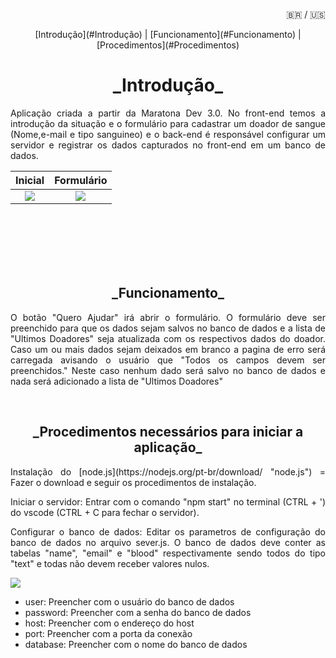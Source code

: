 <p style="text-align: right"> 🇧🇷 / 🇺🇸 </p>

<p style="text-align: center">
[Introdução](#Introdução) | [Funcionamento](#Funcionamento) | [Procedimentos](#Procedimentos)
</p>

<div id='Introdução'/>  
<h1 style="text-align: center">_Introdução_</h1>
<p style="text-align: justify">
Aplicação criada a partir da Maratona Dev 3.0. No front-end temos a introdução da situação e o formulário para cadastrar um doador de sangue (Nome,e-mail e tipo sanguineo) e o back-end é responsável configurar um servidor e registrar os dados capturados no front-end em um banco de dados.
</p>

Inicial        |  Formulário
:-------------------------:|:-------------------------:
![](https://i.imgur.com/gkM9vZg.png)  |  ![](https://i.imgur.com/hvKsewO.png)|
<br /><br /><br /><br /><br />

<div id='Funcionamento'/>  
<h2 style="text-align: center">_Funcionamento_</h2>

<p style="text-align: justify">
O botão "Quero Ajudar" irá abrir o formulário. O formulário deve ser preenchido para que os dados sejam salvos no banco de dados e a lista de "Ultimos Doadores" seja atualizada com os respectivos dados do doador. Caso um ou mais dados sejam deixados em branco a pagina de erro será carregada avisando o usuário que "Todos os campos devem ser preenchidos." Neste caso nenhum dado será salvo no banco de dados e nada será adicionado a lista de "Ultimos Doadores"
</p> <br />

<div id='Procedimentos'/>  
<h2 style="text-align: center">_Procedimentos necessários para iniciar a aplicação_</h2>

<p style="text-align: justify"> Instalação do [node.js](https://nodejs.org/pt-br/download/ "node.js")  = Fazer o download e seguir os procedimentos de instalação.
</p>

<p style="text-align: justify" > Iniciar o servidor: Entrar com o comando "npm start" no terminal (CTRL + ') do vscode (CTRL + C para fechar o servidor).
</p>

<p style="text-align: justify"> Configurar o banco de dados: Editar os parametros de configuração do banco de dados no arquivo sever.js. O banco de dados deve conter as tabelas "name", "email" e "blood" respectivamente sendo todos do tipo "text" e todas não devem receber valores nulos.
</p>

![](https://i.imgur.com/jxvFqay.png)

- user: Preencher com o usuário do banco de dados
- password: Preencher com a senha do banco de dados 
- host: Preencher com o endereço do host
- port: Preencher com a porta da conexão 
- database: Preencher com o nome do banco de dados


